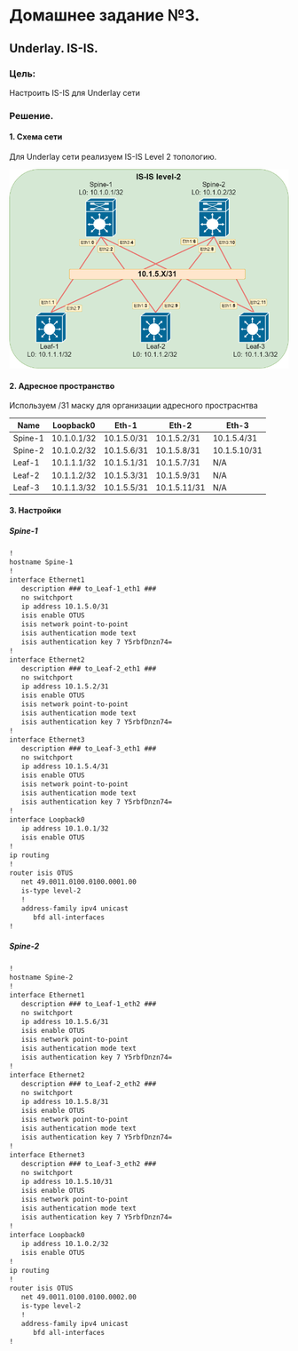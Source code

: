 # Домашнее задание №3.
## Underlay. IS-IS.
### Цель:
Настроить IS-IS для Underlay сети

### Решение.
#### 1. Схема сети

Для Underlay сети реализуем IS-IS Level 2 топологию.

![dz-3_topo_isis_clos.png](dz-3_topo_isis_clos.png)

#### 2. Адресное пространство

Используем /31 маску для организации адресного простраснтва

|Name|Loopback0|Eth-1|Eth-2|Eth-3|
|---|---|---|---|---|
Spine-1|10.1.0.1/32|10.1.5.0/31|10.1.5.2/31|10.1.5.4/31|
Spine-2|10.1.0.2/32|10.1.5.6/31|10.1.5.8/31|10.1.5.10/31|
Leaf-1|10.1.1.1/32|10.1.5.1/31|10.1.5.7/31|N/A|
Leaf-2|10.1.1.2/32|10.1.5.3/31|10.1.5.9/31|N/A|
Leaf-3|10.1.1.3/32|10.1.5.5/31|10.1.5.11/31|N/A|

#### 3. Настройки

##### Spine-1
```
!
hostname Spine-1
!
interface Ethernet1
   description ### to_Leaf-1_eth1 ###
   no switchport
   ip address 10.1.5.0/31
   isis enable OTUS
   isis network point-to-point
   isis authentication mode text
   isis authentication key 7 Y5rbfDnzn74=
!
interface Ethernet2
   description ### to_Leaf-2_eth1 ###
   no switchport
   ip address 10.1.5.2/31
   isis enable OTUS
   isis network point-to-point
   isis authentication mode text
   isis authentication key 7 Y5rbfDnzn74=
!
interface Ethernet3
   description ### to_Leaf-3_eth1 ###
   no switchport
   ip address 10.1.5.4/31
   isis enable OTUS
   isis network point-to-point
   isis authentication mode text
   isis authentication key 7 Y5rbfDnzn74=
!
interface Loopback0
   ip address 10.1.0.1/32
   isis enable OTUS
!
ip routing
!
router isis OTUS
   net 49.0011.0100.0100.0001.00
   is-type level-2
   !
   address-family ipv4 unicast
      bfd all-interfaces
!
```
##### Spine-2
```
!
hostname Spine-2
!
interface Ethernet1
   description ### to_Leaf-1_eth2 ###
   no switchport
   ip address 10.1.5.6/31
   isis enable OTUS
   isis network point-to-point
   isis authentication mode text
   isis authentication key 7 Y5rbfDnzn74=
!
interface Ethernet2
   description ### to_Leaf-2_eth2 ###
   no switchport
   ip address 10.1.5.8/31
   isis enable OTUS
   isis network point-to-point
   isis authentication mode text
   isis authentication key 7 Y5rbfDnzn74=
!
interface Ethernet3
   description ### to_Leaf-3_eth2 ###
   no switchport
   ip address 10.1.5.10/31
   isis enable OTUS
   isis network point-to-point
   isis authentication mode text
   isis authentication key 7 Y5rbfDnzn74=
!
interface Loopback0
   ip address 10.1.0.2/32
   isis enable OTUS
!
ip routing
!
router isis OTUS
   net 49.0011.0100.0100.0002.00
   is-type level-2
   !
   address-family ipv4 unicast
      bfd all-interfaces
!
```


